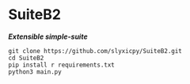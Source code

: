 # SuiteB2
***Extensible simple-suite***
```
git clone https://github.com/slyxicpy/SuiteB2.git
cd SuiteB2
pip install r requirements.txt
python3 main.py
